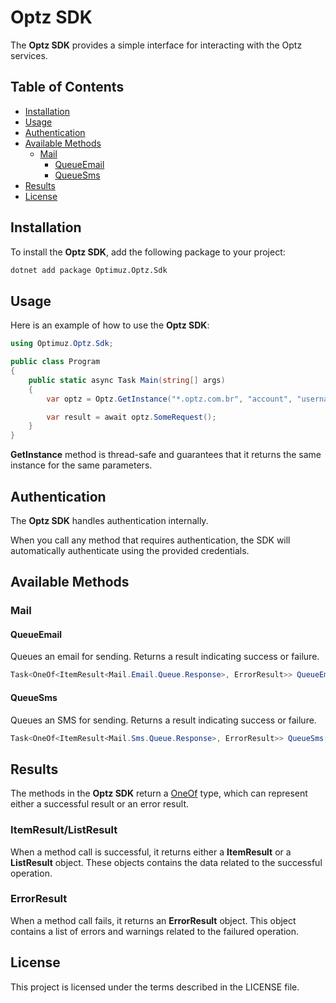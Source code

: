 # Optz SDK

The **Optz SDK** provides a simple interface for interacting with the Optz services.

## Table of Contents

- [Installation](#installation)
- [Usage](#usage)
- [Authentication](#authentication)
- [Available Methods](#available-methods)
  - [Mail](#mail)
    - [QueueEmail](#queueemail)
    - [QueueSms](#queuesms)
- [Results](#results)
- [License](#license)

## Installation

To install the **Optz SDK**, add the following package to your project:

```bash
dotnet add package Optimuz.Optz.Sdk
```

## Usage

Here is an example of how to use the **Optz SDK**:

```csharp
using Optimuz.Optz.Sdk;

public class Program
{
    public static async Task Main(string[] args)
    {
        var optz = Optz.GetInstance("*.optz.com.br", "account", "username", "password");

        var result = await optz.SomeRequest();
    }
}
```

**GetInstance** method is thread-safe and guarantees that it returns the same instance for the same parameters.

## Authentication

The **Optz SDK** handles authentication internally.

When you call any method that requires authentication, the SDK will automatically authenticate using the provided credentials.

## Available Methods

### Mail

#### QueueEmail

Queues an email for sending. Returns a result indicating success or failure.

```csharp
Task<OneOf<ItemResult<Mail.Email.Queue.Response>, ErrorResult>> QueueEmail(Mail.Email.Queue.Request request, CancellationToken cancellationToken = default);
```

#### QueueSms

Queues an SMS for sending. Returns a result indicating success or failure.

```csharp
Task<OneOf<ItemResult<Mail.Sms.Queue.Response>, ErrorResult>> QueueSms(Mail.Sms.Queue.Request request, CancellationToken cancellationToken = default);
```

## Results

The methods in the **Optz SDK** return a [OneOf](https://github.com/mcintyre321/OneOf) type, which can represent either a successful result or an error result.

### ItemResult/ListResult

When a method call is successful, it returns either a **ItemResult** or a **ListResult** object. These objects contains the data related to the successful operation.

### ErrorResult

When a method call fails, it returns an **ErrorResult** object. This object contains a list of errors and warnings related to the failured operation.

## License

This project is licensed under the terms described in the LICENSE file.
